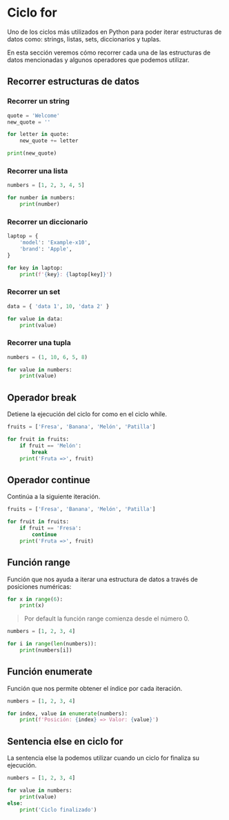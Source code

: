 # Ciclo for

Uno de los ciclos más utilizados en Python para poder iterar estructuras de datos como: strings, listas, sets, diccionarios y tuplas.

En esta sección veremos cómo recorrer cada una de las estructuras de datos mencionadas y algunos operadores que podemos utilizar.

## Recorrer estructuras de datos

### Recorrer un string

```python
quote = 'Welcome'
new_quote = ''

for letter in quote:
    new_quote += letter

print(new_quote)
```

### Recorrer una lista

```python
numbers = [1, 2, 3, 4, 5]

for number in numbers:
    print(number)
```

### Recorrer un diccionario

```python
laptop = {
    'model': 'Example-x10',
    'brand': 'Apple',
}

for key in laptop:
    print(f'{key}: {laptop[key]}')
```

### Recorrer un set

```python
data = { 'data 1', 10, 'data 2' }

for value in data:
    print(value)
```

### Recorrer una tupla

```python
numbers = (1, 10, 6, 5, 8)

for value in numbers:
    print(value)
```

## Operador break

Detiene la ejecución del ciclo for como en el ciclo while.

```python
fruits = ['Fresa', 'Banana', 'Melón', 'Patilla']

for fruit in fruits:
    if fruit == 'Melón':
        break
    print('Fruta =>', fruit)
```

## Operador continue

Continúa a la siguiente iteración.

```python
fruits = ['Fresa', 'Banana', 'Melón', 'Patilla']

for fruit in fruits:
    if fruit == 'Fresa':
        continue
    print('Fruta =>', fruit)
```

## Función range

Función que nos ayuda a iterar una estructura de datos a través de posiciones numéricas:

```python
for x in range(6):
    print(x)
```

> Por default la función range comienza desde el número 0.

```python
numbers = [1, 2, 3, 4]

for i in range(len(numbers)):
    print(numbers[i])
```

## Función enumerate

Función que nos permite obtener el índice por cada iteración.

```python
numbers = [1, 2, 3, 4]

for index, value in enumerate(numbers):
    print(f'Posición: {index} => Valor: {value}')
```

## Sentencia else en ciclo for

La sentencia else la podemos utilizar cuando un ciclo for finaliza su ejecución.

```python
numbers = [1, 2, 3, 4]

for value in numbers:
    print(value)
else:
    print('Ciclo finalizado')
```
